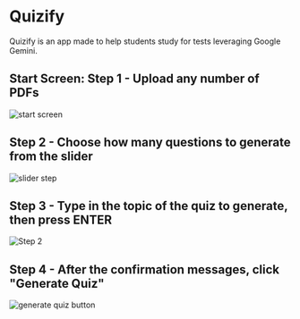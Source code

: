 # Quizify

Quizify is an app made to help students study for tests leveraging Google Gemini. 


## Start Screen: Step 1 - Upload any number of PDFs
![start screen](https://github.com/Json-To-String/mission-quizify/assets/55477390/911bbf80-4616-4e8c-ad51-3195f5a9eadb)


## Step 2 - Choose how many questions to generate from the slider
![slider step](https://github.com/Json-To-String/mission-quizify/assets/55477390/e5ed386d-718e-4f05-b774-141e730a5991)

## Step 3 - Type in the topic of the quiz to generate, then press ENTER
![Step 2](https://github.com/Json-To-String/mission-quizify/assets/55477390/d36740e2-ee6c-4758-8d97-b85fbe4b2c9b)

## Step 4 - After the confirmation messages, click "Generate Quiz"
![generate quiz button](https://github.com/Json-To-String/mission-quizify/assets/55477390/632bf449-68aa-4ab3-909c-23467eb5e23c)
